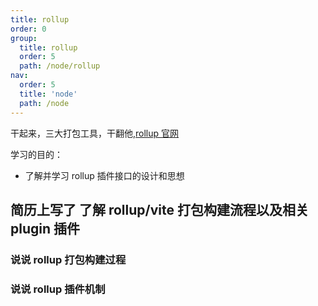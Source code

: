 ```yaml
---
title: rollup
order: 0
group:
  title: rollup
  order: 5
  path: /node/rollup
nav:
  order: 5
  title: 'node'
  path: /node
---
```


干起来，三大打包工具，干翻他,[rollup 官网](https://cn.rollupjs.org/introduction/)

学习的目的：

- 了解并学习 rollup 插件接口的设计和思想

## 简历上写了 了解 rollup/vite 打包构建流程以及相关 plugin 插件

<!-- 简直给自己挖坑，如何填坑呢 -->

### 说说 rollup 打包构建过程

### 说说 rollup 插件机制

